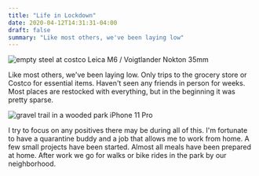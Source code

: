 ```yaml
---
title: "Life in Lockdown"
date: 2020-04-12T14:31:31-04:00
draft: false
summary: "Like most others, we've been laying low"
---
```


![empty steel at costco](https://res.cloudinary.com/dpmsynxig/image/upload/f_auto,q_auto:good/v1586719663/000036960016.jpg)
<span class="img-caption">Leica M6 / Voigtlander Nokton 35mm</span>

Like most others, we've been laying low. Only trips to the grocery store or Costco for essential items. Haven't seen any friends in person for weeks. Most places are restocked with everything, but in the beginning it was pretty sparse.

![gravel trail in a wooded park](https://res.cloudinary.com/dpmsynxig/image/upload/c_scale,f_auto,q_auto:good,w_1920/v1586718058/IMG_3060.heic)
<span class="img-caption">iPhone 11 Pro</span>

I try to focus on any positives there may be during all of this. I'm fortunate to have a quarantine buddy and a job that allows me to work from home. A few small projects have been started. Almost all meals have been prepared at home. After work we go for walks or bike rides in the park by our neighborhood.
